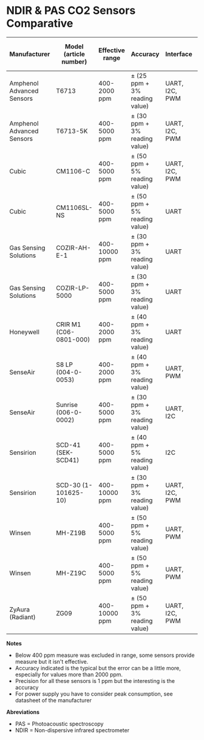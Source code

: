 NDIR & PAS CO2 Sensors Comparative
==================================
|Manufacturer             |Model  (article number)|Effective range|Accuracy                     |Interface     |Power supply|Average current|For battery project|Preheat time|Response time|Minimum lifespan|Sensors                   |Price end user (excluded shipping)|Product page                                                                                          |Datasheet/Manual                                                                                                                                                                                    |Shop 1 (end user)                                                                                             |Shop 2 (end user)                                                                                         |
|-------------------------|-----------------------|---------------|-----------------------------|--------------|------------|---------------|-------------------|------------|-------------|----------------|--------------------------|----------------------------------|------------------------------------------------------------------------------------------------------|----------------------------------------------------------------------------------------------------------------------------------------------------------------------------------------------------|--------------------------------------------------------------------------------------------------------------|----------------------------------------------------------------------------------------------------------|
|Amphenol Advanced Sensors|T6713                  |400-2000 ppm   |± (25 ppm + 3% reading value)|UART, I2C, PWM|4.5-5.5 VDC |20 mA          |                   |< 120 s     |< 180 s (90%)|15 years        |CO2                       |48.19 - 70.99 €                   |https://www.amphenol-sensors.com/en/telaire/co2/525-co2-sensor-modules/3399-t6713                     |https://www.amphenol-sensors.com/en/literature/276-telaire/4-co2/5-t6700/297-telaire-t6713-miniature-co2-sensor-module-datasheet                                                                    |https://www.mouser.es/ProductDetail/Amphenol-Advanced-Sensors/T6713/?qs=N10xTRV9dj26U%252BpBD9TY%2FA%3D%3D    |https://www.digikey.es/product-detail/en/amphenol-advanced-sensors/T6713/235-1373-ND/5027891              |
|Amphenol Advanced Sensors|T6713-5K               |400-5000 ppm   |± (30 ppm + 3% reading value)|UART, I2C, PWM|4.5-5.5 VDC |20 mA          |                   |< 120 s     |< 180 s (90%)|15 years        |CO2                       |51.46 - 70.99 €                   |https://www.amphenol-sensors.com/en/telaire/co2/525-co2-sensor-modules/3399-t6713                     |https://www.amphenol-sensors.com/en/literature/276-telaire/4-co2/5-t6700/297-telaire-t6713-miniature-co2-sensor-module-datasheet                                                                    |https://www.mouser.es/ProductDetail/Amphenol-Advanced-Sensors/T6713-5k/?qs=N10xTRV9dj2DLVnP5YzNbg%3D%3D       |https://www.digikey.es/product-detail/en/amphenol-advanced-sensors/T6713-5K/235-1374-ND/5027892           |
|Cubic                    |CM1106-C               |400-5000 ppm   |± (50 ppm + 5% reading value)|UART, I2C, PWM|4.5-5.5 VDC |< 45 mA        |                   |            |≤ 30 s       |10 years        |CO2                       |                                  |https://en.gassensor.com.cn/CO2Sensor/info_itemid_86.html                                             |https://en.gassensor.com.cn/Product_files/Specifications/CM1106-C%20Single%20Beam%20NDIR%20CO2%20Sensor%20Module%20Specification.pdf                                                                |                                                                                                              |                                                                                                          |
|Cubic                    |CM1106SL-NS            |400-5000 ppm   |± (50 ppm + 5% reading value)|UART          |3.5-5.5 VDC |30 uA (2 min.) |Yes                |            |120 s        |15 years        |CO2                       |                                  |https://en.gassensor.com.cn/CO2Sensor/info_itemid_930.html                                            |https://en.gassensor.com.cn/Product_files/Specifications/CM1106SL-N%20Super%20Low%20Power%20CO2%20Sensor%20Module%20Specification.pdf                                                               |                                                                                                              |                                                                                                          |
|Gas Sensing Solutions    |COZIR-AH-E-1           |400-10000 ppm  |± (30 ppm + 3% reading value)|UART          |3.25-5.5 VDC|15 mA          |                   |            |30 s (90%)   |                |CO2, Humidity, Temperature|73.78 - 100.14 €                  |https://www.gassensing.co.uk/product/cozir-a-co2-sensor/                                              |https://www.gassensing.co.uk/wp-content/uploads/2021/02/CozIR-A-Data-Sheet-Rev-4.4.pdf                                                                                                              |https://www.digikey.es/product-detail/en/gas-sensing-solutions-ltd/COZIR-AH-E-1/2091-COZIR-AH-E-1-ND/13148756 |https://es.rs-online.com/web/p/circuitos-integrados-de-sensores-ambientales/1809025/                      |
|Gas Sensing Solutions    |COZIR-LP-5000          |400-5000 ppm   |± (30 ppm + 3% reading value)|UART          |3.25-5.5 VDC|15 mA          |                   |            |30 s (90%)   |15 years        |CO2                       |63.41 - 86.06 €                   |https://www.gassensing.co.uk/product/cozir-lp-co2-sensor/                                             |https://www.gassensing.co.uk/wp-content/uploads/2020/07/CozIR-LP-Data-Sheet-Rev-4.4.pdf                                                                                                             |https://www.digikey.es/product-detail/es/gas-sensing-solutions-ltd/COZIR-LP-5000/2091-COZIR-LP-5000-ND/9952877|https://es.rs-online.com/web/p/circuitos-integrados-de-sensores-ambientales/1809024/                      |
|Honeywell                |CRIR M1 (C06-0801-000) |400-2000 ppm   |± (40 ppm + 3% reading value)|UART          |4.5-5.5 VDC |30 mA          |                   |180 s       |≤ 120 s      |10 years        |CO2                       |39.48 - 51.34 €                   |https://sps.honeywell.com/us/en/products/sensing-and-iot/sensors/gas-sensors/crir-series              |https://prod-edam.honeywell.com/content/dam/honeywell-edam/sps/siot/en-us/products/sensors/gas-sensors/crir-series/documents/sps-siot-carbon-dioxide-crir-m1-sensor-datasheet-000839-ciid-179497.pdf|https://www.arrow.com/en/products/c06-0801-000/honeywell                                                      |                                                                                                          |
|SenseAir                 |S8 LP (004-0-0053)     |400-2000 ppm   |± (40 ppm + 3% reading value)|UART, PWM     |4.5-5.25 VDC|18 mA          |                   |            |< 120 s (90%)|15 years        |CO2                       |23.17 - 36.42 €                   |https://senseair.com/products/size-counts/s8-lp/                                                      |https://rmtplusstoragesenseair.blob.core.windows.net/docs/publicerat/PSP126.pdf                                                                                                                     |https://es.aliexpress.com/item/4000783293177.html                                                             |https://www.digikey.es/product-detail/es/senseair-north-america-inc/004-0-0053/2194-004-0-0053-ND/10416532|
|SenseAir                 |Sunrise (006-0-0002)   |400-5000 ppm   |± (30 ppm + 3% reading value)|UART, I2C     |3.05-5.5 VDC|38 uA          |Yes                |            |16 s         |15 years        |CO2                       |44.84€                            |https://senseair.com/products/power-counts/sunrise-hvac/                                              |https://rmtplusstoragesenseair.blob.core.windows.net/docs/Dev/publicerat/PSP4731.pdf                                                                                                                |https://www.digikey.es/product-detail/es/senseair-north-america-inc/006-0-0002/2194-006-0-0002-ND/10416535    |https://www.alibaba.com/product-detail/006-0-0002-industrial-SENSOR-006_1600146627614.html                |
|Sensirion                |SCD-41 (SEK-SCD41)     |400-5000 ppm   |± (40 ppm + 5% reading value)|I2C           |2.4-5.5 VDC |2.8-18 mA      |                   |            |60 s (63%)   |10 years        |CO2, Humidity, Temperature|42.94€                            |https://www.sensirion.com/en/environmental-sensors/carbon-dioxide-sensors/carbon-dioxide-sensor-scd4x/|https://www.sensirion.com/fileadmin/user_upload/customers/sensirion/Dokumente/9.5_CO2/Sensirion_CO2_Sensors_SCD4x_Datasheet.pdf                                                                     |https://www.mouser.es/ProductDetail/Sensirion/SEK-SCD41-Sensor/?qs=HBWAp0VN4RiEPPmz5KP5eQ%3D%3D               |                                                                                                          |
|Sensirion                |SCD-30 (1-101625-10)   |400-10000 ppm  |± (30 ppm + 3% reading value)|UART, I2C, PWM|3.3-5.5 VDC |19 mA          |                   |            |20 s (63%)   |15 years        |CO2, Humidity, Temperature|30.57 - 44.47 €                   |https://www.sensirion.com/en/environmental-sensors/carbon-dioxide-sensors/carbon-dioxide-sensors-co2/ |https://www.sensirion.com/fileadmin/user_upload/customers/sensirion/Dokumente/9.5_CO2/Sensirion_CO2_Sensors_SCD30_Datasheet.pdf                                                                     |https://es.aliexpress.com/item/1005001392172293.html                                                          |https://www.mouser.es/ProductDetail/Sensirion/SCD30?qs=rrS6PyfT74fdywu4FxpYjQ==                           |
|Winsen                   |MH-Z19B                |400-5000 ppm   |± (50 ppm + 5% reading value)|UART, PWM     |4.5-5.5 VDC |< 20 mA        |                   |180 s       |< 120 s (90%)|5 years         |CO2                       |18.61€                            |https://www.winsen-sensor.com/sensors/co2-sensor/mh-z19b.html                                         |https://www.winsen-sensor.com/d/files/infrared-gas-sensor/ndir-co2-sensor/mh-z19b-co2-manual(ver1_6).pdf                                                                                            |https://es.aliexpress.com/item/1005001865093513.html                                                          |                                                                                                          |
|Winsen                   |MH-Z19C                |400-5000 ppm   |± (50 ppm + 5% reading value)|UART, PWM     |4.9-5.1 VDC |< 40 mA        |                   |60 s        |< 120 s (90%)|5 years         |CO2                       |17.09€                            |https://www.winsen-sensor.com/sensors/co2-sensor/mh-z19c.html                                         |https://www.winsen-sensor.com/d/files/infrared-gas-sensor/mh-z19c-pins-type-co2-manual-ver1_0.pdf                                                                                                   |https://es.aliexpress.com/item/1005001947070873.html                                                          |                                                                                                          |
|ZyAura (Radiant)         |ZG09                   |400-10000 ppm  |± (50 ppm + 3% reading value)|UART, I2C, PWM|4.5-5.5 VDC |< 34 mA        |                   |30 s        |60s          |                |CO2                       |27.11€                            |http://www.zyaura.com/products/ZG09.asp                                                               |http://www.zyaura.com/support/manual/pdf/ZyAura_CO2_Monitor_Carbon_Dioxide_ZG09%20English%20user%20manual_1808.pdf                                                                                  |https://es.aliexpress.com/item/4000215863926.html                                                             |                                                                                                          |

**Notes**

* Below 400 ppm measure was excluded in range, some sensors provide measure but it isn't effective.  
* Accuracy indicated is the typical but the error can be a little more, especially for values more than 2000 ppm.  
* Precision for all these sensors is 1 ppm but the interesting is the accuracy  
* For power supply you have to consider peak consumption, see datasheet of the manufacturer


**Abreviations**

* PAS = Photoacoustic spectroscopy
* NDIR = Non-dispersive infrared spectrometer
